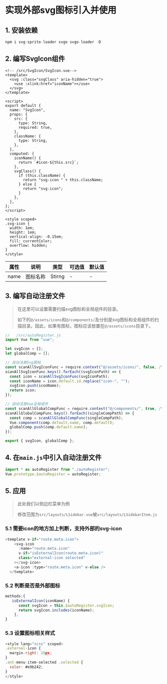 # 实现外部svg图标引入并使用

## 1. 安装依赖

```js
npm i svg-sprite-loader svgo svgo-loader -D
```

## 2. 编写SvgIcon组件

```vue
<!-- /src/SvgIcon/SvgIcon.vue-->
<template>
  <svg :class="svgClass" aria-hidden="true">
    <use :xlink:href="iconName"></use>
  </svg>
</template>

<script>
export default {
  name: "SvgIcon",
  props: {
    src: {
      type: String,
      required: true,
    },
    className: {
      type: String,
    },
  },
  computed: {
    iconName() {
      return `#icon-${this.src}`;
    },
    svgClass() {
      if (this.className) {
        return "svg-icon " + this.className;
      } else {
        return "svg-icon";
      }
    },
  },
};
</script>

<style scoped>
.svg-icon {
  width: 1em;
  height: 1em;
  vertical-align: -0.15em;
  fill: currentColor;
  overflow: hidden;
}
</style>

```

| 属性 | 说明     | 类型   | 可选值 | 默认值 |
| ---- | -------- | ------ | ------ | ------ |
| name | 图标名称 | Stirng | -      | -      |

## 3. 编写自动注册文件

> 在这里可以设置需要扫描svg图标和全局组件的目录。
>
> 如下的`@/assets/icons`和`@/components/`及分别是svg图标和全局组件的扫描目录。因此，如果有图标，图标应该放置在`@/assets/icons`目录下。

```js
//   /src/autoRegister.js
import Vue from "vue";

let svgIcon = [];
let globalComp = [];

// 自动注册Svg图标
const scanAllSvgIconFunc = require.context("@/assets/icons/", false, /\.svg$/);
scanAllSvgIconFunc.keys().forEach((svgIconPath) => {
  const icon = scanAllSvgIconFunc(svgIconPath);
  const iconName = icon.default.id.replace("icon-", "");
  svgIcon.push(iconName);
  return icon;
});

// 自动注册Vue全局组件
const scanAllGlobalCompFunc = require.context("@/components/", true, /\.vue$/);
scanAllGlobalCompFunc.keys().forEach((singleCompPath) => {
  const comp = scanAllGlobalCompFunc(singleCompPath);
  Vue.component(comp.default.name, comp.default);
  globalComp.push(comp.default.name);
});

export { svgIcon, globalComp };
```

## 4. 在`main.js`中引入自动注册文件

```js
import * as autoRegister from "./autoRegister";
Vue.prototype.$autoRegister = autoRegister;
```

## 5. 应用

> 此处我们以侧边栏菜单为例
>
> 修改范围为`src/layouts/LSidebar.vue`被`src/layouts/LSidebarItem.js`

### 5.1  需要icon的地方加上判断，支持外部的svg-icon

```js
<template v-if="route.meta.icon">
    <svg-icon
      :name="route.meta.icon"
      v-if="isExternalIcon(route.meta.icon)"
      class="external-icon selected"
    ></svg-icon>
    <a-icon :type="route.meta.icon" v-else />
  </template>
```

### 5.2 判断是否是外部图标

```js
methods:{
   isExternalIcon(iconName) {
      const svgIcon = this.$autoRegister.svgIcon;
      return svgIcon.includes(iconName);
    },
}
```

### 5.3 设置图标相关样式

```js
<style lang="scss" scoped>
.external-icon {
  margin-right: 10px;
}
.ant-menu-item-selected .selected {
  color: #e9b242;
}
</style>
```




